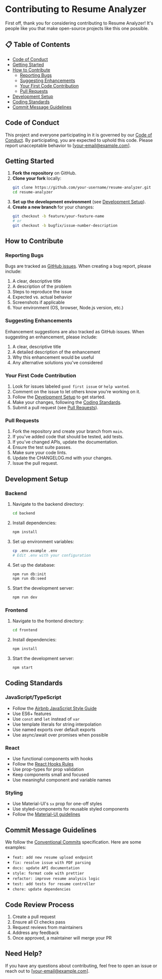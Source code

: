 # Contributing to Resume Analyzer

First off, thank you for considering contributing to Resume Analyzer! It's people like you that make open-source projects like this one possible.

## 📋 Table of Contents

- [Code of Conduct](#code-of-conduct)
- [Getting Started](#getting-started)
- [How to Contribute](#how-to-contribute)
  - [Reporting Bugs](#reporting-bugs)
  - [Suggesting Enhancements](#suggesting-enhancements)
  - [Your First Code Contribution](#your-first-code-contribution)
  - [Pull Requests](#pull-requests)
- [Development Setup](#development-setup)
- [Coding Standards](#coding-standards)
- [Commit Message Guidelines](#commit-message-guidelines)

## Code of Conduct

This project and everyone participating in it is governed by our [Code of Conduct](CODE_OF_CONDUCT.md). By participating, you are expected to uphold this code. Please report unacceptable behavior to [your-email@example.com].

## Getting Started

1. **Fork the repository** on GitHub.
2. **Clone your fork** locally:
   ```bash
   git clone https://github.com/your-username/resume-analyzer.git
   cd resume-analyzer
   ```
3. **Set up the development environment** (see [Development Setup](#development-setup)).
4. **Create a new branch** for your changes:
   ```bash
   git checkout -b feature/your-feature-name
   # or
   git checkout -b bugfix/issue-number-description
   ```

## How to Contribute

### Reporting Bugs

Bugs are tracked as [GitHub issues](https://guides.github.com/features/issues/). When creating a bug report, please include:

1. A clear, descriptive title
2. A description of the problem
3. Steps to reproduce the issue
4. Expected vs. actual behavior
5. Screenshots if applicable
6. Your environment (OS, browser, Node.js version, etc.)

### Suggesting Enhancements

Enhancement suggestions are also tracked as GitHub issues. When suggesting an enhancement, please include:

1. A clear, descriptive title
2. A detailed description of the enhancement
3. Why this enhancement would be useful
4. Any alternative solutions you've considered

### Your First Code Contribution

1. Look for issues labeled `good first issue` or `help wanted`.
2. Comment on the issue to let others know you're working on it.
3. Follow the [Development Setup](#development-setup) to get started.
4. Make your changes, following the [Coding Standards](#coding-standards).
5. Submit a pull request (see [Pull Requests](#pull-requests)).

### Pull Requests

1. Fork the repository and create your branch from `main`.
2. If you've added code that should be tested, add tests.
3. If you've changed APIs, update the documentation.
4. Ensure the test suite passes.
5. Make sure your code lints.
6. Update the CHANGELOG.md with your changes.
7. Issue the pull request.

## Development Setup

### Backend

1. Navigate to the backend directory:
   ```bash
   cd backend
   ```

2. Install dependencies:
   ```bash
   npm install
   ```

3. Set up environment variables:
   ```bash
   cp .env.example .env
   # Edit .env with your configuration
   ```

4. Set up the database:
   ```bash
   npm run db:init
   npm run db:seed
   ```

5. Start the development server:
   ```bash
   npm run dev
   ```

### Frontend

1. Navigate to the frontend directory:
   ```bash
   cd frontend
   ```

2. Install dependencies:
   ```bash
   npm install
   ```

3. Start the development server:
   ```bash
   npm start
   ```

## Coding Standards

### JavaScript/TypeScript

- Follow the [Airbnb JavaScript Style Guide](https://github.com/airbnb/javascript)
- Use ES6+ features
- Use `const` and `let` instead of `var`
- Use template literals for string interpolation
- Use named exports over default exports
- Use async/await over promises when possible

### React

- Use functional components with hooks
- Follow the [React Hooks Rules](https://reactjs.org/docs/hooks-rules.html)
- Use prop-types for prop validation
- Keep components small and focused
- Use meaningful component and variable names

### Styling

- Use Material-UI's `sx` prop for one-off styles
- Use styled-components for reusable styled components
- Follow the [Material-UI guidelines](https://mui.com/material-ui/getting-started/)

## Commit Message Guidelines

We follow the [Conventional Commits](https://www.conventionalcommits.org/) specification. Here are some examples:

- `feat: add new resume upload endpoint`
- `fix: resolve issue with PDF parsing`
- `docs: update API documentation`
- `style: format code with prettier`
- `refactor: improve resume analysis logic`
- `test: add tests for resume controller`
- `chore: update dependencies`

## Code Review Process

1. Create a pull request
2. Ensure all CI checks pass
3. Request reviews from maintainers
4. Address any feedback
5. Once approved, a maintainer will merge your PR

## Need Help?

If you have any questions about contributing, feel free to open an issue or reach out to [your-email@example.com].

